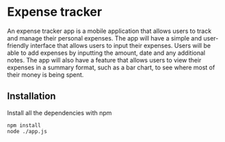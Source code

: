 
# Expense tracker
An expense tracker app is a mobile application that allows users to track and manage their personal expenses. 
The app will have a simple and user-friendly interface that allows users to input their expenses.
 Users will be able to add expenses by inputting the amount, date and any additional notes.
 The app will also have a feature that allows users to view their expenses in a summary format, such as a bar chart, to see where most of their money is being spent. 



## Installation

Install all the dependencies with npm

    npm install
    node ./app.js
    